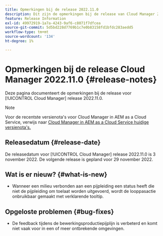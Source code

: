 ```yaml
---
title: Opmerkingen bij de release 2022.11.0
description: Dit zijn de opmerkingen bij de release van Cloud Manager 2022.11.0.
feature: Release Information
exl-id: 49972919-1a7a-4243-9af6-c8071f7dfcea
source-git-commit: 5d5bd228d7769b1c7e0b83158fd1bfdc283aedd5
workflow-type: tm+mt
source-wordcount: '134'
ht-degree: 1%

---
```


# Opmerkingen bij de release Cloud Manager 2022.11.0 {#release-notes}

Deze pagina documenteert de opmerkingen bij de release voor [!UICONTROL Cloud Manager] release 2022.11.0.

>[!NOTE]
>
>Voor de recentste versienota&#39;s voor Cloud Manager in AEM as a Cloud Service, verwijs naar [ Cloud Manager in AEM as a Cloud Service huidige versienota&#39;s.](https://experienceleague.adobe.com/docs/experience-manager-cloud-service/content/implementing/using-cloud-manager/release-notes-cloud-manager/release-notes-cm-current.html)

## Releasedatum {#release-date}

De releasedatum voor [!UICONTROL Cloud Manager] release 2022.11.0 is 3 november 2022. De volgende release is gepland voor 29 november 2022.

## Wat is er nieuw? {#what-is-new}

* Wanneer een milieu verbonden aan een pijpleiding een status heeft die niet de pijpleiding om toelaat worden uitgevoerd, wordt de looppasactie onbruikbaar gemaakt met verklarende tooltip.

## Opgeloste problemen {#bug-fixes}

* De feedback tijdens de bewerkingsproductiepijplijn is verbeterd en komt niet vaak voor in een of meer ontbrekende omgevingen.
